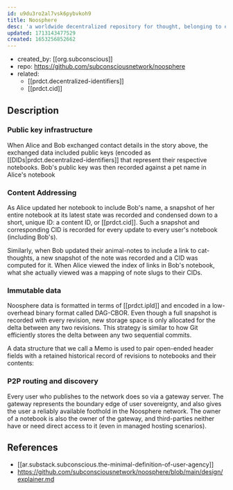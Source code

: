 ```yaml
---
id: u9du3ro2al7vsk6pybvkoh9
title: Noosphere
desc: 'a worldwide decentralized repository for thought, belonging to everybody. A decentralized graph, where you own thoughts, and have agency to move your data between services and apps.'
updated: 1713143477529
created: 1653256852662
---
```


- created_by: [[org.subconscious]]
- repo: https://github.com/subconsciousnetwork/noosphere
- related: 
  - [[prdct.decentralized-identifiers]]
  - [[prdct.cid]]

## Description

### Public key infrastructure

When Alice and Bob exchanged contact details in the story above, the exchanged data included public keys (encoded as [[DIDs|prdct.decentralized-identifiers]] that represent their respective notebooks. Bob's public key was then recorded against a pet name in Alice's notebook

### Content Addressing

As Alice updated her notebook to include Bob's name, a snapshot of her entire notebook at its latest state was recorded and condensed down to a short, unique ID: a content ID, or [[prdct.cid]]. Such a snapshot and corresponding CID is recorded for every update to every user's notebook (including Bob's).

Similarly, when Bob updated their animal-notes to include a link to cat-thoughts, a new snapshot of the note was recorded and a CID was computed for it. When Alice viewed the index of links in Bob's notebook, what she actually viewed was a mapping of note slugs to their CIDs.

### Immutable data

Noosphere data is formatted in terms of [[prdct.ipld]] and encoded in a low-overhead binary format called DAG-CBOR. Even though a full snapshot is recorded with every revision, new storage space is only allocated for the delta between any two revisions. This strategy is similar to how Git efficiently stores the delta between any two sequential commits.

A data structure that we call a Memo is used to pair open-ended header fields with a retained historical record of revisions to notebooks and their contents:

### P2P routing and discovery

Every user who publishes to the network does so via a gateway server. The gateway represents the boundary edge of user sovereignty, and also gives the user a reliably available foothold in the Noosphere network. The owner of a notebook is also the owner of the gateway, and third-parties neither have or need direct access to it (even in managed hosting scenarios).

## References

- [[ar.substack.subconscious.the-minimal-definition-of-user-agency]]
- https://github.com/subconsciousnetwork/noosphere/blob/main/design/explainer.md
